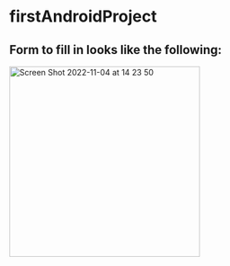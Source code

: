 # firstAndroidProject
## Form to fill in looks like the following:

<img width="339" alt="Screen Shot 2022-11-04 at 14 23 50" src="https://user-images.githubusercontent.com/68871353/199983269-1714c05f-ce30-49c5-8681-9b6655130788.png">
